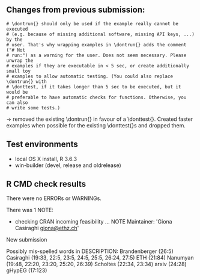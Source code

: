 ## Changes from previous submission:
    
    # \dontrun{} should only be used if the example really cannot be executed
    # (e.g. because of missing additional software, missing API keys, ...) by the
    # user. That's why wrapping examples in \dontrun{} adds the comment ("# Not
    # run:") as a warning for the user. Does not seem necessary. Please unwrap the
    # examples if they are executable in < 5 sec, or create additionally small toy
    # examples to allow automatic testing. (You could also replace \dontrun{} with
    # \donttest, if it takes longer than 5 sec to be executed, but it would be
    # preferable to have automatic checks for functions. Otherwise, you can also
    # write some tests.)
    
  -> removed the existing \dontrun{} in favour of a \donttest{}. 
     Created faster examples when possible for the existing \donttest{}s and dropped them.

## Test environments
* local OS X install, R 3.6.3
* win-builder (devel, release and oldrelease)

## R CMD check results
There were no ERRORs or WARNINGs.

There was 1 NOTE:

* checking CRAN incoming feasibility ... NOTE
Maintainer: 'Giona Casiraghi <giona@ethz.ch>'

New submission

Possibly mis-spelled words in DESCRIPTION:
  Brandenberger (26:5)
  Casiraghi (19:33, 22:5, 23:5, 24:5, 25:5, 26:24, 27:5)
  ETH (21:84)
  Nanumyan (19:48, 22:20, 23:20, 25:20, 26:39)
  Scholtes (22:34, 23:34)
  arxiv (24:28)
  gHypEG (17:123)